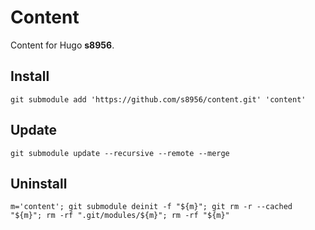 # Content

Content for Hugo **s8956**.

## Install

```
git submodule add 'https://github.com/s8956/content.git' 'content'
```

## Update

```
git submodule update --recursive --remote --merge
```

## Uninstall

```
m='content'; git submodule deinit -f "${m}"; git rm -r --cached "${m}"; rm -rf ".git/modules/${m}"; rm -rf "${m}"
```
